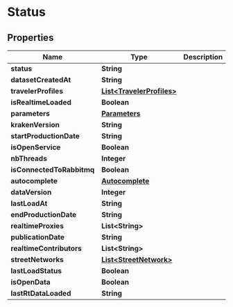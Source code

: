 
# Status

## Properties
Name | Type | Description | Notes
------------ | ------------- | ------------- | -------------
**status** | **String** |  |  [optional]
**datasetCreatedAt** | **String** |  |  [optional]
**travelerProfiles** | [**List&lt;TravelerProfiles&gt;**](TravelerProfiles.md) |  | 
**isRealtimeLoaded** | **Boolean** |  |  [optional]
**parameters** | [**Parameters**](Parameters.md) |  | 
**krakenVersion** | **String** |  |  [optional]
**startProductionDate** | **String** |  |  [optional]
**isOpenService** | **Boolean** |  |  [optional]
**nbThreads** | **Integer** |  |  [optional]
**isConnectedToRabbitmq** | **Boolean** |  |  [optional]
**autocomplete** | [**Autocomplete**](Autocomplete.md) |  | 
**dataVersion** | **Integer** |  |  [optional]
**lastLoadAt** | **String** |  |  [optional]
**endProductionDate** | **String** |  |  [optional]
**realtimeProxies** | **List&lt;String&gt;** |  | 
**publicationDate** | **String** |  |  [optional]
**realtimeContributors** | **List&lt;String&gt;** |  | 
**streetNetworks** | [**List&lt;StreetNetwork&gt;**](StreetNetwork.md) |  | 
**lastLoadStatus** | **Boolean** |  |  [optional]
**isOpenData** | **Boolean** |  |  [optional]
**lastRtDataLoaded** | **String** |  |  [optional]



